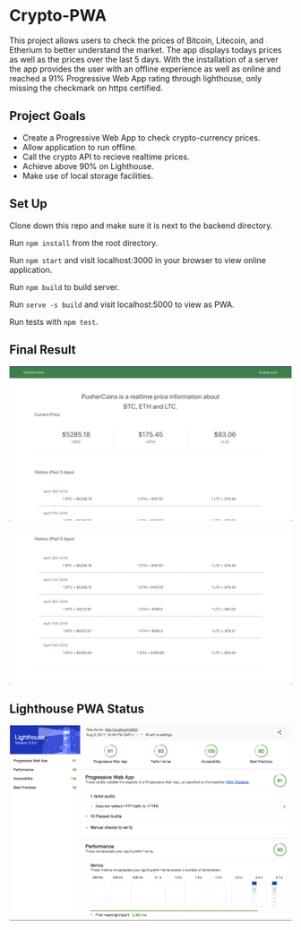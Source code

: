 # Crypto-PWA

This project allows users to check the prices of Bitcoin, Litecoin, and Etherium to better understand the market. The app displays todays prices as well as the prices over the last 5 days. With the installation of a server the app provides the user with an offline experience as well as online and reached a 91% Progressive Web App rating through lighthouse, only missing the checkmark on https certified. 

## Project Goals

* Create a Progressive Web App to check crypto-currency prices.
* Allow application to run offline.
* Call the crypto API to recieve realtime prices.
* Achieve above 90% on Lighthouse.
* Make use of local storage facilities.

## Set Up

Clone down this repo and make sure it is next to the backend directory.

Run `npm install` from the root directory.

Run `npm start` and visit localhost:3000 in your browser to view online application.

Run `npm build` to build server.

Run `serve -s build` and visit localhost:5000 to view as PWA.

Run tests with `npm test`.

## Final Result

![alt tag](https://github.com/benjaminhayek/Crypto-PWA/blob/master/src/Utils/home.png "Screen-shot of App")

![alt tag](https://github.com/benjaminhayek/Crypto-PWA/blob/master/src/Utils/bottom.png "Screen-shot of App")

## Lighthouse PWA Status

![alt tag](https://github.com/benjaminhayek/Crypto-PWA/blob/master/src/Utils/lighthouse.png "Lighthouse PWA Check")
